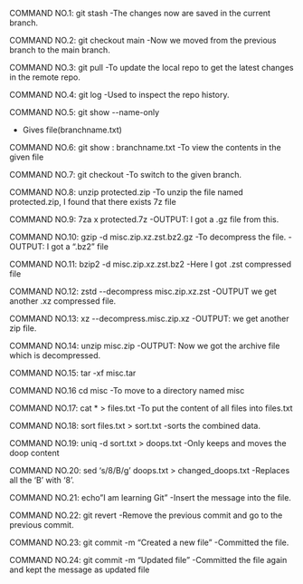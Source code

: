 COMMAND NO.1: git stash
-The changes now are saved in the current branch.

COMMAND NO.2: git checkout main
-Now we moved from the previous branch to the main branch.

COMMAND NO.3: git pull
-To update the local repo to get the latest changes in the remote repo.

COMMAND NO.4: git log
-Used to inspect the repo history.

COMMAND NO.5: git show --name-only <hash>
- Gives file(branchname.txt)

COMMAND NO.6: git show <hash>: branchname.txt
-To view the contents in the given file

COMMAND NO.7: git checkout <branch>
-To switch to the given branch.

COMMAND NO.8: unzip protected.zip
-To unzip the file named protected.zip, I found that there exists 7z file

COMMAND NO.9: 7za x protected.7z
-OUTPUT: I got a .gz file from this.

COMMAND NO.10: gzip -d misc.zip.xz.zst.bz2.gz
-To decompress the file.
-OUTPUT: I got a “.bz2” file

COMMAND NO.11: bzip2 -d misc.zip.xz.zst.bz2
-Here I got  .zst compressed file

COMMAND NO.12: zstd --decompress misc.zip.xz.zst
-OUTPUT we get another .xz compressed file.

COMMAND NO.13: xz --decompress.misc.zip.xz
-OUTPUT: we get another zip file.

COMMAND NO.14: unzip misc.zip
-OUTPUT: Now we got the archive file which is decompressed.

COMMAND NO.15: tar -xf misc.tar

COMMAND NO.16 cd misc
-To move to a directory named misc

COMMAND NO.17: cat * > files.txt
-To put the content of all files into files.txt

COMMAND NO.18: sort files.txt > sort.txt
-sorts the combined data.

COMMAND NO.19: uniq -d sort.txt > doops.txt
-Only keeps and moves the doop content

COMMAND NO.20: sed ‘s/8/B/g’ doops.txt > changed_doops.txt
-Replaces all the ‘B’ with ‘8’.

COMMAND NO.21: echo”I am learning Git” <filename>
-Insert the message into the file.

COMMAND NO.22: git revert
-Remove the previous commit and go to the previous commit.

COMMAND NO.23: git commit -m “Created a new file”
-Committed the file.

COMMAND NO.24: git commit -m “Updated file”
-Committed the file again and kept the message as updated file
